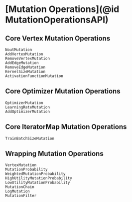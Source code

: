 # [Mutation Operations](@id MutationOperationsAPI)

## Core Vertex Mutation Operations

```@docs
NoutMutation
AddVertexMutation
RemoveVertexMutation
AddEdgeMutation
RemoveEdgeMutation
KernelSizeMutation
ActivationFunctionMutation
```
## Core Optimizer Mutation Operations
```@docs
OptimizerMutation
LearningRateMutation
AddOptimizerMutation
```

## Core IteratorMap Mutation Operations
```@docs
TrainBatchSizeMutation
```

## Wrapping Mutation Operations

```@docs
VertexMutation
MutationProbability
WeightedMutationProbability
HighUtilityMutationProbability
LowUtilityMutationProbability
MutationChain
LogMutation
MutationFilter
```


